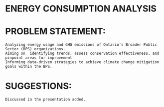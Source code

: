 # ENERGY CONSUMPTION ANALYSIS
# PROBLEM STATEMENT:
    Analyzing energy usage and GHG emissions of Ontario's Broader Public Sector (BPS) organizations. 
    Aiming on  identifying trends, assess conservation effectiveness, and pinpoint areas for improvement
    Informing data-driven strategies to achieve climate change mitigation goals within the BPS.
# SUGGESTIONS:
    Discussed in the presentation added.




